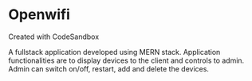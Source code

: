 # Openwifi
Created with CodeSandbox

A fullstack application developed using MERN stack.
Application functionalities are to display devices to the client and controls to admin.
Admin can switch on/off, restart, add and delete the devices.
